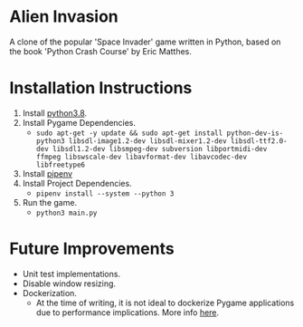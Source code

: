 # Alien Invasion
A clone of the popular 'Space Invader' game written in Python, based on the book 'Python Crash Course' by Eric Matthes.

# Installation Instructions
  1. Install [python3.8](https://www.python.org/downloads/release/python-3818/).
  2. Install Pygame Dependencies.
     - `sudo apt-get -y update && sudo apt-get install python-dev-is-python3 libsdl-image1.2-dev libsdl-mixer1.2-dev libsdl-ttf2.0-dev libsdl1.2-dev libsmpeg-dev subversion libportmidi-dev ffmpeg libswscale-dev libavformat-dev libavcodec-dev libfreetype6`
  3. Install [pipenv](https://pipenv.pypa.io/en/latest/installation/)
  4. Install Project Dependencies.
     - `pipenv install --system --python 3`
  5. Run the game.
     - `python3 main.py`

# Future Improvements
  - Unit test implementations.
  - Disable window resizing.
  - Dockerization.
    - At the time of writing, it is not ideal to dockerize Pygame applications due to performance implications. More info [here](https://opeonikute.dev/posts/running-pygame-in-a-docker-container-macos#:~:text=It's%20now%20possible%20to%20run,pygame%20and%20python%20).  
